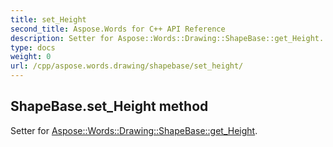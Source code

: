```yaml
---
title: set_Height
second_title: Aspose.Words for C++ API Reference
description: Setter for Aspose::Words::Drawing::ShapeBase::get_Height. 
type: docs
weight: 0
url: /cpp/aspose.words.drawing/shapebase/set_height/
---
```

## ShapeBase.set_Height method


Setter for [Aspose::Words::Drawing::ShapeBase::get_Height](./get_height/).

